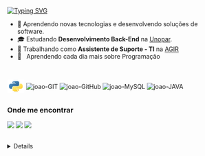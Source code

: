 [![Typing SVG](https://readme-typing-svg.herokuapp.com/?color=87CEFA&size=35&center=true&vCenter=true&width=1000&lines=Nice+to+meet+you,+my+name+is+João+Paulo;Welcome+to+my+GitHub+Profile!:%29)](https://git.io/typing-svg)

- 🤔 Aprendendo novas tecnologias e desenvolvendo soluções de software.
- 🎓 Estudando **Desenvolvimento Back-End** na <a href="https://www.unopar.com.br/">Unopar</a>.
- 💼 Trabalhando como **Assistente de Suporte - TI** na <a href="https://www.agirsaude.org.br/">AGIR</a>
- 🌱 &nbsp; Aprendendo cada dia mais sobre Programação 

##

<div style="display: inline_block"><br>
    <img align="center" alt="joao-Python" height="30" width="40" src="https://raw.githubusercontent.com/devicons/devicon/master/icons/python/python-original.svg">
    <img align="center" alt="joao-GIT" width='50' height='50' scr=<img src="https://cdn.jsdelivr.net/gh/devicons/devicon/icons/git/git-original.svg" />
    <img align="center" alt="joao-GitHub" width='50' height='50' scr=<img src="https://cdn.jsdelivr.net/gh/devicons/devicon/icons/github/github-original-wordmark.svg" />                  
    <img align="center" alt="joao-MySQL" width='50' height='50' scr=<img src="https://cdn.jsdelivr.net/gh/devicons/devicon/icons/mysql/mysql-original-wordmark.svg" />
    <img align="center" alt="joao-JAVA" width='50' height='50' scr=<img src="https://cdn.jsdelivr.net/gh/devicons/devicon/icons/java/java-original-wordmark.svg" />    
          
</div>

##

<div><h3>Onde me encontrar</h3>
    <a href="https://instagram.com/aj.informatica01?igshid=NTA5ZTk1NTc=" target="_blank"><img src="https://img.shields.io/badge/-Instagram-%239990?style=for-the-badge&logo=instagram&logoColor=pink-purple" target="_blank"></a>
  <img src="https://img.shields.io/badge/-Gmail-%239990?style=for-the-badge&logo=gmail&logoColor=redblack" target="_blank"></a>
  <a href="https://www.linkedin.com/in/jo%C3%A3o-paulo-borges-b0614b191/" target="_blank"><img src="https://img.shields.io/badge/-LinkedIn-%239990?style=for-the-badge&logo=linkedin&logoColor=blue" 
  target="_blank"></a> 
</div> 

##
<details>
    <sumary>:zap: Github Stats</sumary>
    <div style="display: inline_block"><br>
    <img align="center" alt="JoaoPauloAJ" src="https://github-readme-stats.vercel.app/api?username=JoaoBorgesAJ&bg_color=000&border_color=30A3DC&show_icons=true&theme=radical" /></a>
    <img align="center" height="195px" alt="JoaoPauloAJ" src="https://github-readme-stats.vercel.app/api/top-langs?username=JoaoBorgesAJ&&bg_color=000&border_color=30A3DC&show_icons=true&theme=radical" /></a>

## 

<div style="display: inline_block"><br>
    <img align="center" src="https://github-readme-stats.vercel.app/api/pin/?username=JoaoBorgesAJ&repo=FlappyBird&bg_color=000&border_color=30A3DC&show_icons=true&theme=radical" />
</a>
    <img align="center" src="https://github-readme-stats.vercel.app/api/pin/?username=JoaoBorgesAJ&repo=Projeto-IMC&bg_color=000&border_color=30A3DC&show_icons=true&theme=radical" />
</a>

<br />
<br />



